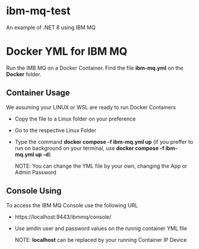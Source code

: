 # ibm-mq-test
An example of .NET 8 using IBM MQ

# Docker YML for IBM MQ
Run the IMB MQ on a Docker Container.
Find the file **ibm-mq.yml** on the **Docker** folder.

## Container Usage
We assuming your LINUX or WSL are ready to run Docker Containers
 - Copy the file to a Linux folder on your preference
 - Go to the respective Linux Folder
 - Type the command **docker compose -f ibm-mq.yml up** (if you preffer to run on background on your terminal, use **docker compose -f ibm-mq.yml up -d**)
 
   NOTE: You can change the YML file by your own, changing the App or Admin Password

## Console Using
To access the IBM MQ  Console use the following URL
 - https://localhost:9443/ibmmq/console/
 - Use amdin user and password values on the runnig container YML file

   NOTE: **localhost** can be replaced by your running Container IP Device
